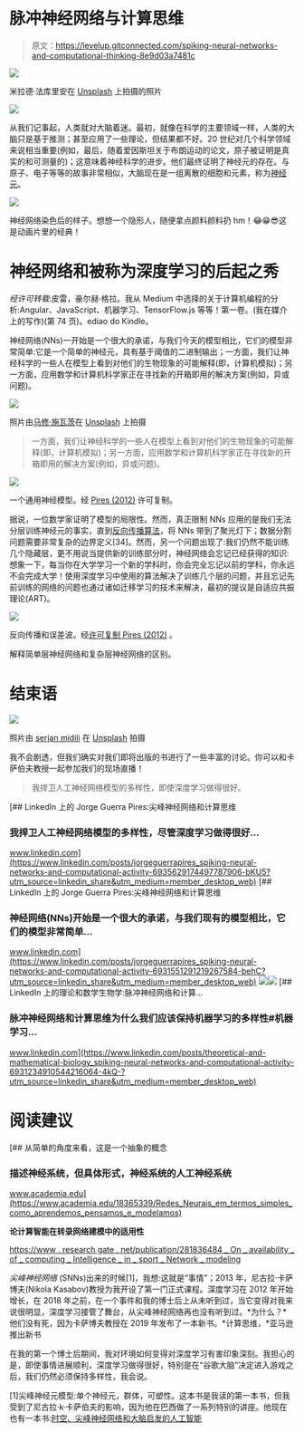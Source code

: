 # 脉冲神经网络与计算思维

> 原文：<https://levelup.gitconnected.com/spiking-neural-networks-and-computational-thinking-8e9d03a7481c>

![](img/535cb407cb91ee15a51b98509dca8c0e.png)

米拉德·法库里安在 [Unsplash](https://unsplash.com?utm_source=medium&utm_medium=referral) 上拍摄的照片

[![](img/90864874a47093fd292655e483d719b8.png)](https://www.youtube.com/watch?v=b0cZKXz75xc)

从我们记事起，人类就对大脑着迷。最初，就像在科学的主要领域一样，人类的大脑只是基于推测；甚至应用了一些理论，但结果都不好。20 世纪对几个科学领域来说相当重要(例如，最后，随着爱因斯坦关于布朗运动的论文，原子被证明是真实的和可测量的)；这意味着神经科学的进步。他们最终证明了神经元的存在。与原子、电子等等的故事非常相似，大脑现在是一组离散的细胞和元素，称为[神经元](https://en.wikipedia.org/wiki/Neuron)。

[![](img/3339c3d4e174ea753302f7f695476b48.png)](https://upload.wikimedia.org/wikipedia/commons/3/32/Smi32neuron.jpg)

神经网络染色后的样子。想想一个隐形人，随便拿点颜料颜料扔 hm！😂😁😎这是动画片里的经典！

# 神经网络和被称为深度学习的后起之秀

*经许可转载*:皮雷，豪尔赫·格拉。我从 Medium 中选择的关于计算机编程的分析:Angular、JavaScript、机器学习、TensorFlow.js 等等！第一卷。(我在媒介上的写作)(第 74 页)。ediao do Kindle。

神经网络(NNs)一开始是一个很大的承诺，与我们今天的模型相比，它们的模型非常简单:它是一个简单的神经元，具有基于阈值的二进制输出；一方面，我们让神经科学的一些人在模型上看到对他们的生物现象的可能解释(即，计算机模拟)；另一方面，应用数学和计算机科学家正在寻找新的开箱即用的解决方案(例如，异或问题)。

![](img/ad6dbe8fbe58202ce3f6a0aa3d7700b9.png)

照片由[马修·施瓦茨](https://unsplash.com/@cadop?utm_source=medium&utm_medium=referral)在 [Unsplash](https://unsplash.com?utm_source=medium&utm_medium=referral) 上拍摄

> 一方面，我们让神经科学的一些人在模型上看到对他们的生物现象的可能解释(即，计算机模拟)；另一方面，应用数学和计算机科学家正在寻找新的开箱即用的解决方案(例如，异或问题)。

![](img/d49a3affcdef3348c09dbc4d981321fe.png)

一个通用神经模型。经 [Pires (2012)](https://www.researchgate.net/publication/281836484_On_the_Applicability_of_Computational_Intelligence_in_Transcription_Network_Modelling/figures) 许可复制。

据说，一位数学家证明了模型的局限性。然而，真正限制 NNs 应用的是我们无法分层训练神经元的事实，直到[反向传播算法](https://en.wikipedia.org/wiki/Backpropagation)，将 NNs 带到了聚光灯下；数据分割问题需要非常复杂的边界定义[34]。然而，另一个问题出现了:我们仍然不能训练几个隐藏层，更不用说当提供新的训练部分时，神经网络会忘记已经获得的知识:想象一下，每当你在大学学习一个新的学科时，你会完全忘记以前的学科，你永远不会完成大学！使用深度学习中使用的算法解决了训练几个层的问题，并且忘记先前训练的网络的问题也通过诸如迁移学习的技术来解决，最初的提议是自适应共振理论(ART)。

![](img/e1d578e97fc22b5282e9fe6756866b97.png)

反向传播和误差波。经[许可复制 Pires (2012)](https://www.researchgate.net/publication/281836484_On_the_Applicability_of_Computational_Intelligence_in_Transcription_Network_Modelling/figures) 。

解释简单层神经网络和复杂层神经网络的区别。

# 结束语

![](img/7c8fb0cb0c62276e3e703d9eefcd9365.png)

照片由 [serjan midili](https://unsplash.com/es/@s_midili?utm_source=medium&utm_medium=referral) 在 [Unsplash](https://unsplash.com?utm_source=medium&utm_medium=referral) 拍摄

我不会剧透，但我们确实对我们即将出版的书进行了一些丰富的讨论。你可以和卡萨伯夫教授一起参加我们的现场直播！

> 我捍卫人工神经网络模型的多样性，即使深度学习做得很好。

[](https://www.linkedin.com/posts/jorgeguerrapires_spiking-neural-networks-and-computational-activity-6935629174497787906-bKU5?utm_source=linkedin_share&utm_medium=member_desktop_web) [## LinkedIn 上的 Jorge Guerra Pires:尖峰神经网络和计算思维

### 我捍卫人工神经网络模型的多样性，尽管深度学习做得很好…

www.linkedin.com](https://www.linkedin.com/posts/jorgeguerrapires_spiking-neural-networks-and-computational-activity-6935629174497787906-bKU5?utm_source=linkedin_share&utm_medium=member_desktop_web) [](https://www.linkedin.com/posts/jorgeguerrapires_spiking-neural-networks-and-computational-activity-6931551291219267584-behC?utm_source=linkedin_share&utm_medium=member_desktop_web) [## LinkedIn 上的 Jorge Guerra Pires:尖峰神经网络和计算思维

### 神经网络(NNs)开始是一个很大的承诺，与我们现有的模型相比，它们的模型非常简单…

www.linkedin.com](https://www.linkedin.com/posts/jorgeguerrapires_spiking-neural-networks-and-computational-activity-6931551291219267584-behC?utm_source=linkedin_share&utm_medium=member_desktop_web) [![](img/04651a3b164895a0d828b89bc88dec48.png)](https://www.facebook.com/groups/DataScienceMachineLearningBR/?multi_permalinks=3190831774505587&notif_id=1652611338735338&notif_t=feedback_reaction_generic&ref=notif)[![](img/a7a1749223cca4b37fb93829445f4afd.png)](https://www.facebook.com/groups/DeepNetGroup/posts/1706580569734818/?notif_id=1652563022444008&notif_t=group_post_approved&ref=notif)[](https://www.linkedin.com/posts/theoretical-and-mathematical-biology_spiking-neural-networks-and-computational-activity-6931234910544216064-4kQ-?utm_source=linkedin_share&utm_medium=member_desktop_web) [## LinkedIn 上的理论和数学生物学:脉冲神经网络和计算…

### 脉冲神经网络和计算思维为什么我们应该保持机器学习的多样性#机器学习…

www.linkedin.com](https://www.linkedin.com/posts/theoretical-and-mathematical-biology_spiking-neural-networks-and-computational-activity-6931234910544216064-4kQ-?utm_source=linkedin_share&utm_medium=member_desktop_web) 

# 阅读建议

[](https://www.academia.edu/18365339/Redes_Neurais_em_termos_simples_como_aprendemos_pensamos_e_modelamos) [## 从简单的角度来看，这是一个抽象的概念

### 描述神经系统，但具体形式，神经系统的人工神经系统

www.academia.edu](https://www.academia.edu/18365339/Redes_Neurais_em_termos_simples_como_aprendemos_pensamos_e_modelamos) 

**论计算智能在转录网络建模中的适用性**

[https://www . research gate . net/publication/281836484 _ On _ availability _ of _ computing _ Intelligence _ in _ sport _ Network _ modeling](https://www.researchgate.net/publication/281836484_On_the_Applicability_of_Computational_Intelligence_in_Transcription_Network_Modelling)

*尖峰神经网络* (SNNs)出来的时候[1]，我想:这就是“事情”；2013 年，尼古拉·卡萨博夫(Nikola Kasabov)教授为我开设了第一门正式课程。深度学习在 2012 年开始增长，在 2018 年之前，在一个事件和我的博士后上从未听到过，当它变得对我来说很明显，深度学习接管了舞台，从尖峰神经网络再也没有听到过。*为什么？*他们没有死，因为卡萨博夫教授在 2019 年发布了一本新书。*计算思维，*亚马逊推出新书

在我的第一个博士后期间，我对环境如何变得对深度学习有害印象深刻。我担心的是，即使事情进展顺利，深度学习做得很好，特别是在“谷歌大脑”决定进入游戏之后，我们仍然必须保持多样性，我会说。

[1]尖峰神经元模型:单个神经元，群体，可塑性。这本书是我读的第一本书，但我受到了尼古拉·k·卡萨伯夫的影响，因为他在巴西做了一系列特别的讲座。他现在也有一本书:[时空、尖峰神经网络和大脑启发的人工智能](https://e2.udemymail.com/ls/click?upn=ZF3sOyS2SxEPIoSZT6Aoc2Ciser1e8lA9qDQ158NDkktMORH5Bqm8AgvCGWrtL0b525KUzKlR7HBUb-2BgG9lfm4su-2BIuEoG3GuZb0Vi50dBrbAQ0IgsW25g4yOPMlfGyuhMToQG73yc7HCUlJ5xpcPH0hzY3h9EerjNRawJ6Y8ca-2FaZJEMgtGfCC8tvF9NvsrrqO0PDK65DS0vXmrQr-2B5igBuRBboBcC1DhLbaOooumlXUctRuuDmipJ-2B7U1c7eOMfRThDnNKyUnx6SAoN0XK5Q6GHJJ8SGkvTzy4O02-2BXJ48JQwgpupH8Feb0xOWfrJPMBqH_YFGmhoEOW8-2FYdMy-2BQD-2BKBCWOgPlQjTekFf69-2F-2Fe6C6SkMY41kXi-2BMzaMjcf7J97LDVTs-2BP1cjKS8AnY62M2AuxRwn08h4g6gK57vYdo87rnW-2FG2SyDWUZ3eQJHRsiPCxrTrxrXgCQ7juuoYOFEiVeEdgvSGng6mZ2SjLXB3IaT8m0jPEP6NH-2F-2FdrReXXJvkF65rv2aXew33GKSLbcDfTOI9lP1Fq7T9-2FcKkLE5tJY921oz6QUpZEZRVLQcnL7juHizzm-2F-2FgYAh8RRfvjApV6SzEq42eSjCx4WnmeSEytSibQZJr-2BjHTfakTyFJjgFfsvrMIaRTLEi1dpb3GkOjOxS7MVAla-2BZEjosQ3LMmDxkvDHktUFX4zHnrK-2FM-2Bl0aG7LrvDRmxvWQf8Ux-2BbUnMFFoHsF9BbPu2bRDFWQSQ7RP-2BvEgwn9dLLy60MfQKi1LV-2ByzAwPPXGxPlmvW2oKRkjagg-3D-3D)